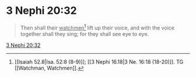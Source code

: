 # 3 Nephi 20:32

> Then shall their <u>watchmen</u>[^a] lift up their voice, and with the voice together shall they sing; for they shall see eye to eye.

[3 Nephi 20:32](https://www.churchofjesuschrist.org/study/scriptures/bofm/3-ne/20?lang=eng&id=p32#p32)


[^a]: [[Isaiah 52.8|Isa. 52:8 (8-9)]]; [[3 Nephi 16.18|3 Ne. 16:18 (18-20)]]. TG [[Watchman, Watchmen]].
